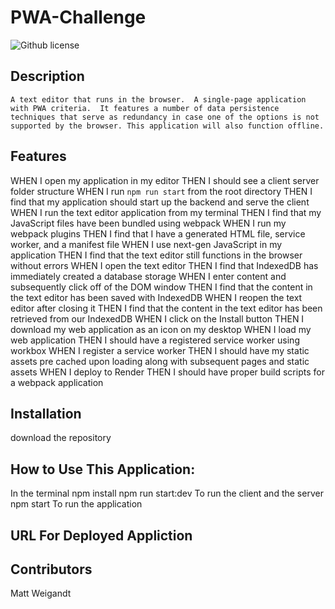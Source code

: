 # PWA-Challenge
  ![Github license](https://img.shields.io/badge/license-undefined-blue.svg)
  ## Description
    A text editor that runs in the browser.  A single-page application with PWA criteria.  It features a number of data persistence techniques that serve as redundancy in case one of the options is not supported by the browser. This application will also function offline.
  ## Features
   WHEN I open my application in my editor
THEN I should see a client server folder structure
WHEN I run `npm run start` from the root directory
THEN I find that my application should start up the backend and serve the client
WHEN I run the text editor application from my terminal
THEN I find that my JavaScript files have been bundled using webpack
WHEN I run my webpack plugins
THEN I find that I have a generated HTML file, service worker, and a manifest file
WHEN I use next-gen JavaScript in my application
THEN I find that the text editor still functions in the browser without errors
WHEN I open the text editor
THEN I find that IndexedDB has immediately created a database storage
WHEN I enter content and subsequently click off of the DOM window
THEN I find that the content in the text editor has been saved with IndexedDB
WHEN I reopen the text editor after closing it
THEN I find that the content in the text editor has been retrieved from our IndexedDB
WHEN I click on the Install button
THEN I download my web application as an icon on my desktop
WHEN I load my web application
THEN I should have a registered service worker using workbox
WHEN I register a service worker
THEN I should have my static assets pre cached upon loading along with subsequent pages and static assets
WHEN I deploy to Render
THEN I should have proper build scripts for a webpack application
  ## Installation
  download the repository
  ## How to Use This Application:
  In the terminal 
  npm install
  npm run start:dev   To run the client and the server
  npm start   To run the application
  ##  URL For Deployed Appliction

  ## Contributors
  Matt Weigandt